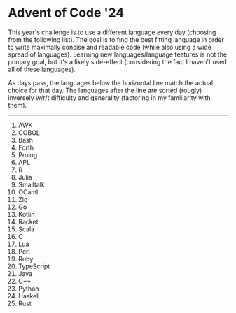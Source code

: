# Advent of Code '24

This year's challenge is to use a different language every day (choosing from the following list).
The goal is to find the best fitting language in order to write maximally concise and readable code (while also using a wide spread of languages).
Learning new languages/language features is not the primary goal, but it's a likely side-effect (considering the fact I haven't used all of these languages).

As days pass, the languages below the horizontal line match the actual choice for that day.
The languages after the line are sorted (rougly) inversely w/r/t difficulty and generality (factoring in my familiarity with them).

---

1. AWK
1. COBOL
1. Bash
1. Forth
1. Prolog
1. APL
1. R
1. Julia
1. Smalltalk
1. OCaml
1. Zig
1. Go
1. Kotlin
1. Racket
1. Scala
1. C
1. Lua
1. Perl
1. Ruby
1. TypeScript
1. Java
1. C++
1. Python
1. Haskell
1. Rust
